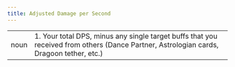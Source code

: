 ```yaml
---
title: Adjusted Damage per Second
---
```

| | |
| --- | --- |
| noun | 1.  	Your total DPS, minus any single target buffs that you received from others (Dance Partner, Astrologian cards, Dragoon tether, etc.)	|
